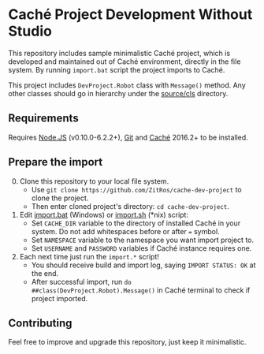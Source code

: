 # Caché Project Development Without Studio
This repository includes sample minimalistic Caché project, which is developed and maintained out of Caché
environment, directly in the file system. By running `import.bat` script the project imports to Caché.

This project includes `DevProject.Robot` class with `Message()` method. Any other classes should go
in hierarchy under the [source/cls](https://github.com/ZitRos/cache-dev-project/tree/master/source/cls)
directory.

Requirements
------------

Requires [Node.JS](https://nodejs.org) (v0.10.0-6.2.2+), [Git](https://git-scm.com) and [Caché](http://www.intersystems.com/library/software-downloads/) 2016.2+ to be installed.

Prepare the import
------------------

0. Clone this repository to your local file system.
    * Use `git clone https://github.com/ZitRos/cache-dev-project` to clone the project.
    * Then enter cloned project's directory: `cd cache-dev-project`.
1. Edit [import.bat](https://github.com/ZitRos/cache-dev-project/blob/master/import.bat) (Windows) or [import.sh](https://github.com/ZitRos/cache-dev-project/blob/master/import.sh) (*nix) script:
    * Set `CACHE_DIR` variable to the directory of installed Caché in your system. Do not add whitespaces before or after `=` symbol.
    * Set `NAMESPACE` variable to the namespace you want import project to.
    * Set `USERNAME` and `PASSWORD` variables if Caché instance requires one.
2. Each next time just run the `import.*` script!
    * You should receive build and import log, saying `IMPORT STATUS: OK` at the end.
    * After successful import, run `do ##class(DevProject.Robot).Message()` in Caché terminal to check if project imported.
    
Contributing
------------

Feel free to improve and upgrade this repository, just keep it minimalistic.